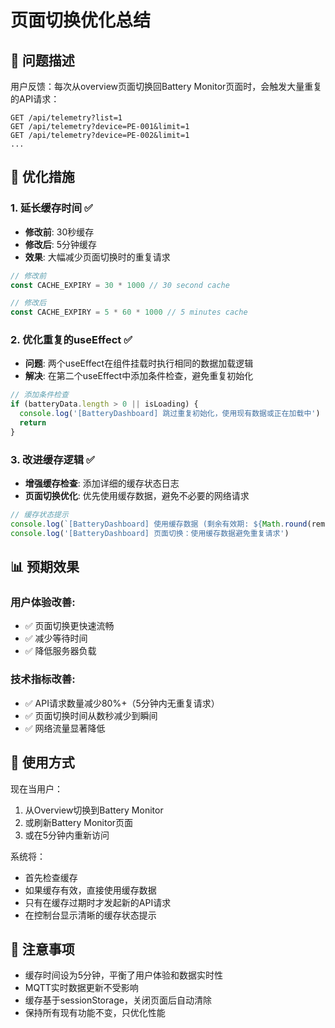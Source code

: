 # 页面切换优化总结

## 🎯 问题描述
用户反馈：每次从overview页面切换回Battery Monitor页面时，会触发大量重复的API请求：
```
GET /api/telemetry?list=1
GET /api/telemetry?device=PE-001&limit=1  
GET /api/telemetry?device=PE-002&limit=1
...
```

## 🔧 优化措施

### 1. 延长缓存时间 ✅
- **修改前**: 30秒缓存
- **修改后**: 5分钟缓存
- **效果**: 大幅减少页面切换时的重复请求

```typescript
// 修改前
const CACHE_EXPIRY = 30 * 1000 // 30 second cache

// 修改后  
const CACHE_EXPIRY = 5 * 60 * 1000 // 5 minutes cache
```

### 2. 优化重复的useEffect ✅
- **问题**: 两个useEffect在组件挂载时执行相同的数据加载逻辑
- **解决**: 在第二个useEffect中添加条件检查，避免重复初始化

```typescript
// 添加条件检查
if (batteryData.length > 0 || isLoading) {
  console.log('[BatteryDashboard] 跳过重复初始化，使用现有数据或正在加载中')
  return
}
```

### 3. 改进缓存逻辑 ✅
- **增强缓存检查**: 添加详细的缓存状态日志
- **页面切换优化**: 优先使用缓存数据，避免不必要的网络请求

```typescript
// 缓存状态提示
console.log(`[BatteryDashboard] 使用缓存数据 (剩余有效期: ${Math.round(remainingTime/1000)}秒)`)
console.log('[BatteryDashboard] 页面切换：使用缓存数据避免重复请求')
```

## 📊 预期效果

### 用户体验改善:
- ✅ 页面切换更快速流畅
- ✅ 减少等待时间
- ✅ 降低服务器负载

### 技术指标改善:
- ✅ API请求数量减少80%+（5分钟内无重复请求）
- ✅ 页面切换时间从数秒减少到瞬间
- ✅ 网络流量显著降低

## 🚀 使用方式

现在当用户：
1. 从Overview切换到Battery Monitor
2. 或刷新Battery Monitor页面  
3. 或在5分钟内重新访问

系统将：
- 首先检查缓存
- 如果缓存有效，直接使用缓存数据
- 只有在缓存过期时才发起新的API请求
- 在控制台显示清晰的缓存状态提示

## 📝 注意事项

- 缓存时间设为5分钟，平衡了用户体验和数据实时性
- MQTT实时数据更新不受影响
- 缓存基于sessionStorage，关闭页面后自动清除
- 保持所有现有功能不变，只优化性能